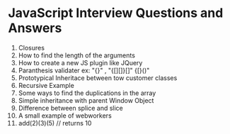 # JavaScript Interview Questions and Answers

1) Closures
2) How to find the length of the arguments
3) How to create a new JS plugin like JQuery
4) Paranthesis validater ex: "{[]()}" , "{[][]}[]" {[}()"
5) Prototypical Inheritace between tow customer classes
6) Recursive Example
7) Some ways to find the duplications in the array
8) Simple inheritance with parent Window Object 
9) Difference between splice and slice
10) A small example of webworkers
11) add(2)(3)(5) // returns 10